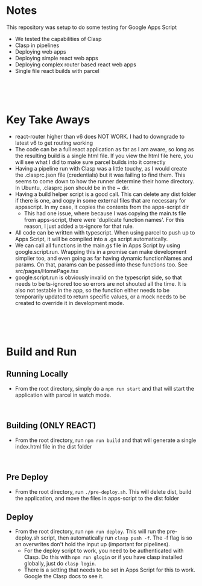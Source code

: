 # Notes
This repository was setup to do some testing for Google Apps Script
- We tested the capabilities of Clasp
- Clasp in pipelines
- Deploying web apps
- Deploying simple react web apps
- Deploying complex router based react web apps
- Single file react builds with parcel
<br />
<br />
<br />

# Key Take Aways
- react-router higher than v6 does NOT WORK. I had to downgrade to latest v6 to get routing working
- The code can be a full react application as far as I am aware, so long as the resulting build is a single html file. If you view the html file here, you will see what I did to make sure parcel builds into it correctly
- Having a pipeline run with Clasp was a little touchy, as I would create the .clasprc.json file (credentials) but it was failing to find them. This seems to come down to how the runner determine their home directory. In Ubuntu, .clasprc.json should be in the ~ dir.
- Having a build helper script is a good call. This can delete any dist folder if there is one, and copy in some external files that are necessary for appsscript. In my case, it copies the contents from the apps-script dir
    - This had one issue, where because I was copying the main.ts file from apps-script, there were 'duplicate function names'. For this reason, I just added a ts-ignore for that rule.
- All code can be written with typescript. When using parcel to push up to Apps Script, it will be compiled into a .gs script automatically.
- We can call all functions in the main.gs file in Apps Script by using google.script.run. Wrapping this in a promise can make development simplier too, and even going as far having dynamic functionNames and params. On that, params can be passed into these functions too. See src/pages/HomePage.tsx
- google.script.run is obviously invalid on the typescript side, so that needs to be ts-ignored too so errors are not shouted all the time. It is also not testable in the app, so the function either needs to be temporarily updated to return specific values, or a mock needs to be created to override it in development mode.
<br />
<br />
<br />

# Build and Run
## Running Locally
- From the root directory, simply do a `npm run start` and that will start the application with parcel in watch mode.
<br />

## Building (ONLY REACT)
- From the root directory, run `npm run build` and that will generate a single index.html file in the dist folder
<br />

## Pre Deploy
- From the root directory, run `./pre-deploy.sh`. This will delete dist, build the application, and move the files in apps-script to the dist folder

## Deploy
- From the root directory, run `npm run deploy`. This will run the pre-deploy.sh script, then automatically run `clasp push -f`. The -f flag is so an overwrites don't hold the input up (important for pipelines).
    - For the deploy script to work, you need to be authenticated with Clasp. Do this with `npm run glogin` or if you have clasp installed globally, just do `clasp login`.
    - There is a setting that needs to be set in Apps Script for this to work. Google the Clasp docs to see it.
